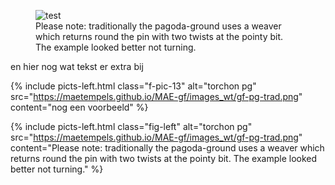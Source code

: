 <body>
<figure class="f-pic-13">
    <img src="https://maetempels.github.io/MAE-gf/images_wt/gf-pg-trad.png"  alt="test">
    <figcaption>Please note: traditionally the pagoda-ground uses a weaver which returns round the pin with two twists at the pointy bit. The example looked better not turning.</figcaption>
</figure>
<p class="f-txt-l3">en hier nog wat tekst er extra bij</p>  
    

{% include picts-left.html 
  class="f-pic-13"
  alt="torchon pg" 
  src="https://maetempels.github.io/MAE-gf/images_wt/gf-pg-trad.png" 
  content="nog een voorbeeld"
%}  
  

{% include picts-left.html 
  class="fig-left"
  alt="torchon pg" 
  src="https://maetempels.github.io/MAE-gf/images_wt/gf-pg-trad.png" 
  content="Please note: traditionally the pagoda-ground uses a weaver which returns round the pin with two twists at the pointy bit. The example looked better not turning."
%}

</body>
